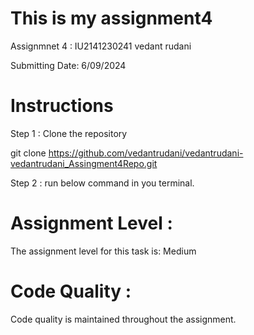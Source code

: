 # This is my assignment4

Assignmnet 4 : IU2141230241 vedant rudani

Submitting Date: 6/09/2024

# Instructions

Step 1 : Clone the repository

git clone  https://github.com/vedantrudani/vedantrudani-vedantrudani_Assingment4Repo.git

Step 2 : run below command in you terminal.

# Assignment Level :
The assignment level for this task is: Medium

# Code Quality :
Code quality is maintained throughout the assignment.
